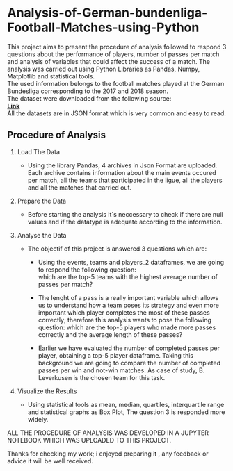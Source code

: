 # Analysis-of-German-bundenliga-Football-Matches-using-Python
This project aims to present the procedure of analysis followed to respond 3 questions about the performance of players, number of passes per match and analysis of variables that could affect the success of a match. The analysis was carried out using Python Libraries as Pandas, Numpy, Matplotlib and statistical tools.    
The used information belongs to the football matches played at the German Bundesliga corresponding to the 2017 and 2018 season.<br>
The dataset were downloaded from the following source:<br>
[**Link**](https://towardsdatascience.com/introduction-to-sports-analytics-with-pandas-ad6303db9e11/)<br>
All the datasets are in JSON format which is very common and easy to read.<br>
## Procedure of Analysis
1. Load The Data<br>
    * Using the library Pandas, 4 archives in Json Format are uploaded. Each archive contains information about the main events occured per match, all the teams that participated in the ligue,
    all the players and all the matches that carried out.
2. Prepare the Data<br>
    * Before starting the analysis it´s neccessary to check if there are null values and if the datatype is adequate according to the information.

3. Analyse the Data<br>
    * The objectif of this project is answered 3 questions which are:
      
       * Using the events, teams and players_2 dataframes, we are going to respond the following question:<br>
         which are the top-5 teams with the highest average number of passes per match?

       * The lenght of a pass is a really important variable which allows us to understand how a team poses its strategy and even more important
         which player completes the most of these passes correctly; therefore this analysis wants to pose the following question:
         which are the top-5 players who made more passes correctly and the average length of these passes?

       * Earlier we have evaluated the number of completed passes per player, obtaining a top-5 player dataframe. Taking this background
         we are going to compare the number of completed passes per win and not-win matches.
         As case of study, B. Leverkusen is the chosen team for this task.
 4. Visualize the Results<br>
    * Using statistical tools as mean, median, quartiles, interquartile range and statistical graphs as Box Plot, The question 3 is responded more widely.

ALL THE PROCEDURE OF ANALYSIS WAS DEVELOPED IN A JUPYTER NOTEBOOK WHICH WAS UPLOADED TO THIS PROJECT.

Thanks for checking my work; i enjoyed preparing it , any feedback or advice it will be well received. 
